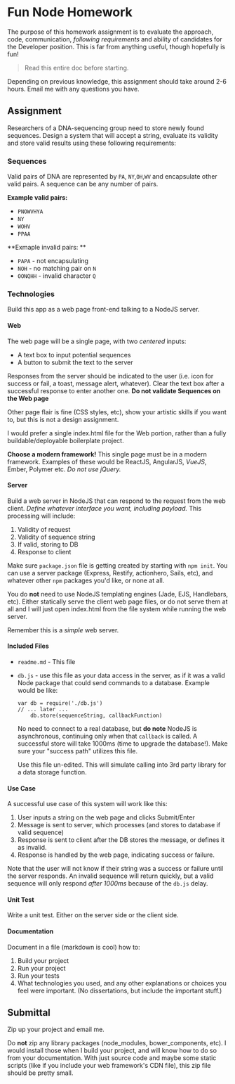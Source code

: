 # Fun Node Homework

The purpose of this homework assignment is to evaluate the approach, code, communication, _following requirements_ and ability of candidates for the Developer position. This is far from anything useful, though hopefully is fun!

> Read this entire doc before starting.

Depending on previous knowledge, this assignment should take around 2-6 hours. Email me with any questions you have.


## Assignment
Researchers of a DNA-sequencing group need to store newly found sequences. Design a system that will accept a string, evaluate its validity and store valid results using these following requirements:

### Sequences
Valid pairs of DNA are represented by `PA`, `NY`,`OH`,`WV` and encapsulate other valid pairs. A sequence can be any number of pairs.

**Example valid pairs:**

* `PNOWVHYA`
* `NY`
* `WOHV`
* `PPAA`

**Exmaple invalid pairs: **

* `PAPA` - not encapsulating
* `NOH` - no matching pair on `N`
* `OONQHH` - invalid character `Q`

### Technologies

Build this app as a web page front-end talking to a NodeJS server.

#### Web

The web page will be a single page, with two *centered* inputs:

* A text box to input potential sequences
* A button to submit the text to the server

Responses from the server should be indicated to the user (i.e. icon for success or fail, a toast, message alert, whatever). Clear the text box after a successful response to enter another one. **Do not validate Sequences on the Web page**

Other page flair is fine (CSS styles, etc), show your artistic skills if you want to, but this is not a design assignment.

I would prefer a single index.html file for the Web portion, rather than a fully buildable/deployable boilerplate project.

**Choose a modern framework!** This single page must be in a modern framework. Examples of these would be ReactJS, AngularJS, *VueJS*, Ember, Polymer etc. *Do not use jQuery.*

#### Server

Build a web server in NodeJS that can respond to the request from the web client. *Define whatever interface you want, including payload.* This processing will include:

1. Validity of request
2. Validity of sequence string
3. If valid, storing to DB
4. Response to client

Make sure `package.json` file is getting created by starting with `npm init`. You can use a server package (Express, Restify, actionhero, Sails, etc), and whatever other `npm` packages you'd like, or none at all.

You do **not** need to use NodeJS templating engines (Jade, EJS, Handlebars, etc). Either statically serve the client web page files, or do not serve them at all and I will just open index.html from the file system while running the web server.

Remember this is a *simple* web server.

#### Included Files

* `readme.md` - This file

* `db.js` - use this file as your data access in the server, as if it was a valid Node package that could send commands to a database. Example would be like:

    ```
    var db = require('./db.js')
    // ... later ...
        db.store(sequenceString, callbackFunction)
    ```
     No need to connect to a real database, but **do note** NodeJS is asynchronous, continuing only when that `callback` is called. A successful store will take 1000ms (time to upgrade the database!). Make sure your "success path" utilizes this file.

    Use this file un-edited. This will simulate calling into 3rd party library for a data storage function.


#### Use Case

A successful use case of this system will work like this:

1. User inputs a string on the web page and clicks Submit/Enter
2. Message is sent to server, which processes (and stores to database if valid sequence)
3. Response is sent to client after the DB stores the message, or defines it as invalid.
4. Response is handled by the web page, indicating success or failure.

Note that the user will not know if their string was a success or failure until the server responds. An invalid sequence will return quickly, but a valid sequence will only respond *after 1000ms* because of the `db.js` delay.

#### Unit Test

Write a unit test. Either on the server side or the client side.


#### Documentation

Document in a file (markdown is cool) how to:

1. Build your project
2. Run your project
3. Run your tests
3. What technologies you used, and any other explanations or choices you feel were important. (No dissertations, but include the important stuff.)


## Submittal

Zip up your project and email me.

Do **not** zip any library packages (node_modules, bower_components, etc). I would install those when I build your project, and will know how to do so from your documentation. With just source code and maybe some static scripts (like if you include your web framework's CDN file), this zip file should be pretty small.
